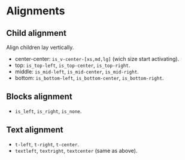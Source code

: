 # Alignments

## Child alignment
Align children lay vertically.

* center-center: `is_v-center-[xs,md,lg]` (wich size start activating).
* top: `is_top-left`, `is_top-center`, `is_top-right`.
* middle: `is_mid-left`, `is_mid-center`, `is_mid-right`.
* bottom: `is_bottom-left`, `is_bottom-center`, `is_bottom-right`.

## Blocks alignment
* `is_left`, `is_right`, `is_none`.

## Text alignment
* `t-left`, `t-right`, `t-center`.
* `textleft`, `textright`, `textcenter` (same as above).